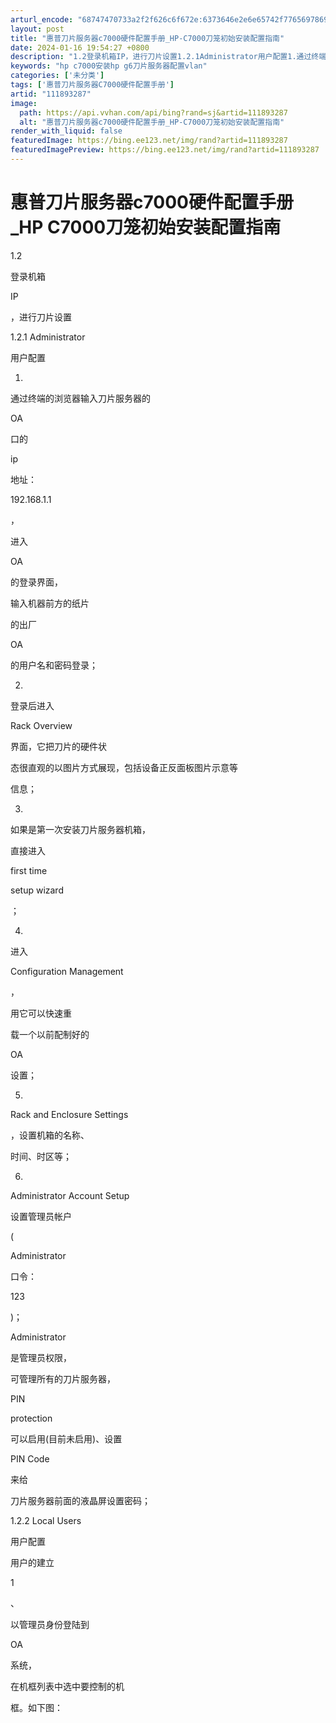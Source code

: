 ```yaml
---
arturl_encode: "68747470733a2f2f626c6f672e:6373646e2e6e65742f77656978696e5f34323133393432392f:61727469636c652f64657461696c732f313131383933323837"
layout: post
title: "惠普刀片服务器c7000硬件配置手册_HP-C7000刀笼初始安装配置指南"
date: 2024-01-16 19:54:27 +0800
description: "1.2登录机箱IP，进行刀片设置1.2.1Administrator用户配置1.通过终端的浏览器输入"
keywords: "hp c7000安装hp g6刀片服务器配置vlan"
categories: ['未分类']
tags: ['惠普刀片服务器C7000硬件配置手册']
artid: "111893287"
image:
  path: https://api.vvhan.com/api/bing?rand=sj&artid=111893287
  alt: "惠普刀片服务器c7000硬件配置手册_HP-C7000刀笼初始安装配置指南"
render_with_liquid: false
featuredImage: https://bing.ee123.net/img/rand?artid=111893287
featuredImagePreview: https://bing.ee123.net/img/rand?artid=111893287
---
```


# 惠普刀片服务器c7000硬件配置手册\_HP C7000刀笼初始安装配置指南

1.2

登录机箱

IP

，进行刀片设置

1.2.1 Administrator

用户配置

1.

通过终端的浏览器输入刀片服务器的

OA

口的

ip

地址：

192.168.1.1

，

进入

OA

的登录界面，

输入机器前方的纸片

的出厂

OA

的用户名和密码登录；

2.

登录后进入

Rack Overview

界面，它把刀片的硬件状

态很直观的以图片方式展现，包括设备正反面板图片示意等

信息；

3.

如果是第一次安装刀片服务器机箱，

直接进入

first time

setup wizard

；

4.

进入

Configuration Management

，

用它可以快速重

载一个以前配制好的

OA

设置；

5.

Rack and Enclosure Settings

，设置机箱的名称、

时间、时区等；

6.

Administrator Account Setup

设置管理员帐户

(

Administrator

口令：

123

)；

Administrator

是管理员权限，

可管理所有的刀片服务器，

PIN

protection

可以启用(目前未启用)、设置

PIN Code

来给

刀片服务器前面的液晶屏设置密码；

1.2.2 Local Users

用户配置

用户的建立

1

、

以管理员身份登陆到

OA

系统，

在机框列表中选中要控制的机

框。如下图：